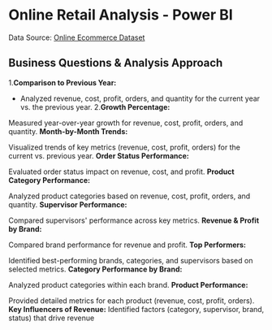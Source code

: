 # Online Retail Analysis - Power BI 
Data Source:
[Online Ecommerce Dataset](https://www.kaggle.com/datasets/ayushparwal2026/online-ecommerce)
## Business Questions & Analysis Approach
1.**Comparison to Previous Year:**
- Analyzed revenue, cost, profit, orders, and quantity for the current year vs. the previous year.
2.**Growth Percentage:**

Measured year-over-year growth for revenue, cost, profit, orders, and quantity.
**Month-by-Month Trends:**

Visualized trends of key metrics (revenue, cost, profit, orders) for the current vs. previous year.
**Order Status Performance:**

Evaluated order status impact on revenue, cost, and profit.
**Product Category Performance:**

Analyzed product categories based on revenue, cost, profit, orders, and quantity.
**Supervisor Performance:**

Compared supervisors' performance across key metrics.
**Revenue & Profit by Brand:**

Compared brand performance for revenue and profit.
**Top Performers:**

Identified best-performing brands, categories, and supervisors based on selected metrics.
**Category Performance by Brand:**

Analyzed product categories within each brand.
**Product Performance:**

Provided detailed metrics for each product (revenue, cost, profit, orders).
**Key Influencers of Revenue:**
Identified factors (category, supervisor, brand, status) that drive revenue
